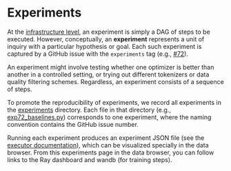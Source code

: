 # Experiments

At the [infrastructure level](../explanations/executor.md), an experiment is simply a DAG of steps to be executed.
However, conceptually, an **experiment** represents a unit of inquiry with a
particular hypothesis or goal.
Each such experiment is captured by a GitHub issue with the `experiments` tag
(e.g., [#72](https://github.com/marin-community/marin/issues/72)).

An experiment might involve testing whether one optimizer is better than another
in a controlled setting, or trying out different tokenizers or data quality
filtering schemes.  Regardless, an experiment consists of a sequence of steps.

To promote the reproducibility of experiments,
we record all experiments in the [experiments](https://github.com/marin-community/marin/tree/main/experiments) directory.
Each file in that directory (e.g., [exp72_baselines.py](https://github.com/marin-community/marin/blob/main/experiments/exp72_baselines.py)) corresponds to one experiment, where the naming convention contains the GitHub issue number.

Running each experiment produces an experiment JSON file (see the
[executor documentation](../references/executor-api.md)), which can be visualized specially
in the data browser.  From this experiments page in the data browser,
you can follow links to the Ray dashboard and wandb (for training steps).
